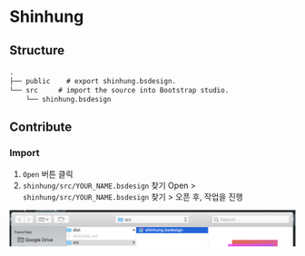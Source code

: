 # Shinhung

## Structure

```shell
.
├── public    # export shinhung.bsdesign.
└── src     # import the source into Bootstrap studio.
    └── shinhung.bsdesign
```

## Contribute

### Import

1. `Open` 버튼 클릭
2. `shinhung/src/YOUR_NAME.bsdesign` 찾기
Open > `shinhung/src/YOUR_NAME.bsdesign` 찾기 > 오픈 후, 작업을 진행

![import file](./img/import.png)

